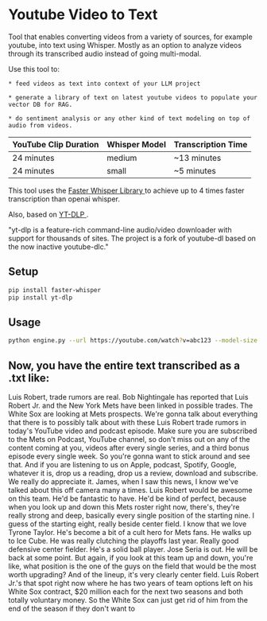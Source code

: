 # Youtube Video to Text

Tool that enables converting videos from a variety of sources, for example youtube, into text using Whisper. Mostly as an option to analyze videos through its transcribed audio instead of going multi-modal. 


Use this tool to:

    * feed videos as text into context of your LLM project

    * generate a library of text on latest youtube videos to populate your vector DB for RAG.

    * do sentiment analysis or any other kind of text modeling on top of audio from videos. 


| YouTube Clip Duration | Whisper Model | Transcription Time |
|-----------------------|----------------|---------------------|
| 24 minutes            | medium         | ~13 minutes         |
| 24 minutes            | small          | ~5 minutes          |

This tool uses the [Faster Whisper Library ](https://github.com/SYSTRAN/faster-whisper) to achieve up to 4 times faster transcription than openai whisper. 

Also, based on [YT-DLP ](https://github.com/yt-dlp/yt-dlp).

"yt-dlp is a feature-rich command-line audio/video downloader with support for thousands of sites. The project is a fork of youtube-dl based on the now inactive youtube-dlc."

## Setup

```bash
pip install faster-whisper
pip install yt-dlp  
```

## Usage

```bash
python engine.py --url https://youtube.com/watch?v=abc123 --model-size small
```


## Now, you have the entire text transcribed as a .txt like:

 Luis Robert, trade rumors are real.
 Bob Nightingale has reported that Luis Robert Jr.
 and the New York Mets have been linked in possible trades.
 The White Sox are looking at Mets prospects.
 We're gonna talk about everything that there is
 to possibly talk about with these Luis Robert trade rumors
 in today's YouTube video and podcast episode.
 Make sure you are subscribed to the Mets on Podcast,
 YouTube channel, so don't miss out on any of the content
 coming at you, videos after every single series,
 and a third bonus episode every single week.
 So you're gonna want to stick around and see that.
 And if you are listening to us on Apple,
 podcast, Spotify, Google, whatever it is,
 drop us a reading, drop us a review,
 download and subscribe.
 We really do appreciate it.
 James, when I saw this news,
 I know we've talked about this off camera many a times.
 Luis Robert would be awesome on this team.
 He'd be fantastic to have.
 He'd be kind of perfect,
 because when you look up and down
 this Mets roster right now,
 there's, they're really strong and deep,
 basically every single position of the starting nine.
 I guess of the starting eight,
 really beside center field.
 I know that we love Tyrone Taylor.
 He's become a bit of a cult hero for Mets fans.
 He walks up to Ice Cube.
 He was really clutching the playoffs last year.
 Really good defensive center fielder.
 He's a solid ball player.
 Jose Seria is out.
 He will be back at some point.
 But again, if you look at this team up and down,
 you're like, what position is the one
 of the guys on the field
 that would be the most worth upgrading?
 And of the lineup,
 it's very clearly center field.
 Luis Robert Jr.'s that spot right now
 where he has two years of team options left
 on his White Sox contract,
 $20 million each for the next two seasons
 and both totally voluntary money.
 So the White Sox can just get rid of him
 from the end of the season if they don't want to 